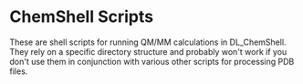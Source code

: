 # ChemShell Scripts
These are shell scripts for running QM/MM calculations in DL_ChemShell. They rely on a specific directory structure and probably won't work if you don't use them in conjunction with various other scripts for processing PDB files. 
